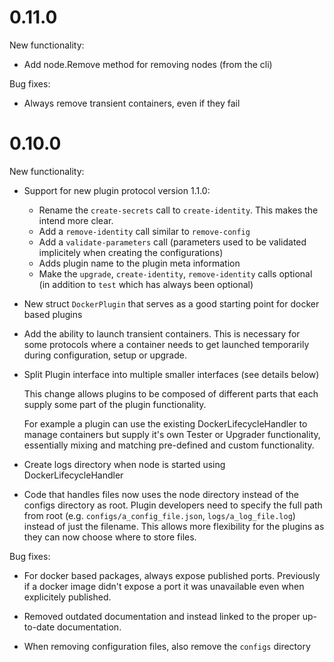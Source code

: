 # 0.11.0

New functionality:

* Add node.Remove method for removing nodes (from the cli)

Bug fixes:

* Always remove transient containers, even if they fail

# 0.10.0

New functionality:

* Support for new plugin protocol version 1.1.0:
	* Rename the `create-secrets` call to `create-identity`. This makes the intend more clear.
	* Add a `remove-identity` call similar to `remove-config`
	* Add a `validate-parameters` call (parameters used to be validated implicitely when creating the configurations)
	* Adds plugin name to the plugin meta information
  * Make the `upgrade`, `create-identity`, `remove-identity` calls optional (in addition to `test` which has always been optional)

* New struct `DockerPlugin` that serves as a good starting point for docker based plugins

* Add the ability to launch transient containers. This is necessary for some protocols where a container needs to get
  launched temporarily during configuration, setup or upgrade.

* Split Plugin interface into multiple smaller interfaces (see details below)

  This change allows plugins to be composed of different parts that each supply
  some part of the plugin functionality.

  For example a plugin can use the existing DockerLifecycleHandler to
  manage containers but supply it's own Tester or Upgrader functionality,
  essentially mixing and matching pre-defined and custom functionality.

* Create logs directory when node is started using DockerLifecycleHandler

* Code that handles files now uses the node directory instead of the configs directory as root. Plugin developers need
  to specify the full path from root (e.g. `configs/a_config_file.json`, `logs/a_log_file.log`) instead of just the
  filename. This allows more flexibility for the plugins as they can now choose where to store files.

Bug fixes:

* For docker based packages, always expose published ports. Previously if a docker image didn't expose a port it was
  unavailable even when explicitely published.

* Removed outdated documentation and instead linked to the proper up-to-date documentation.

* When removing configuration files, also remove the `configs` directory

